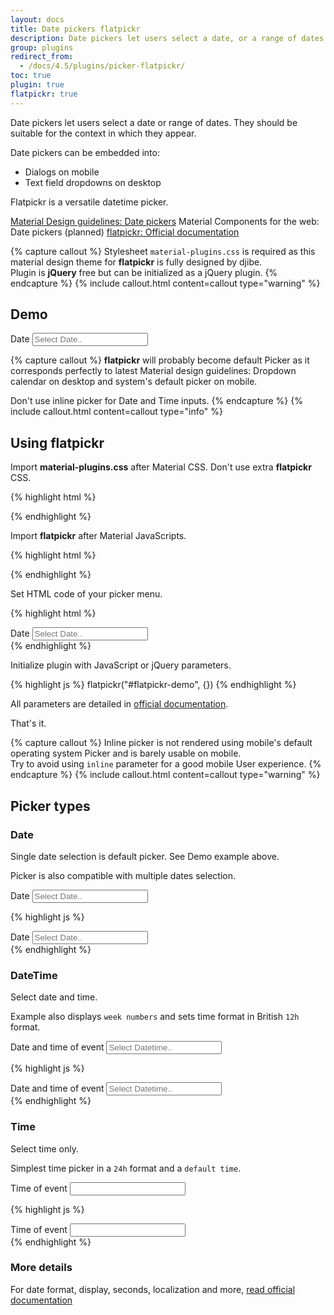 ```yaml
---
layout: docs
title: Date pickers flatpickr
description: Date pickers let users select a date, or a range of dates.
group: plugins
redirect_from:
  - /docs/4.5/plugins/picker-flatpickr/
toc: true
plugin: true
flatpickr: true
---
```


Date pickers let users select a date or range of dates. They should be suitable for the context in which they appear.

Date pickers can be embedded into:

- Dialogs on mobile
- Text field dropdowns on desktop

Flatpickr is a versatile datetime picker.

<div class="list-group my-2 my-lg-5">
  <a href="https://material.io/components/date-pickers" rel="external nofollow noopener" target="_blank" class="list-group-item list-group-item-action d-flex font-weight-bold">
    <span class="list-group-item-icon lgi-icon-md"></span>
    Material Design guidelines: Date pickers</a>
  <a class="list-group-item list-group-item-action d-flex font-weight-bold disabled">
    <span class="list-group-item-icon lgi-icon-mdc"></span>
    Material Components for the web: Date pickers (planned)</a>
  <a href="https://flatpickr.js.org/" rel="external nofollow noopener" target="_blank" class="list-group-item list-group-item-action d-flex font-weight-bold">
    <span class="list-group-item-icon lgi-icon-plugin"></span>
    flatpickr: Official documentation</a>
</div>

{% capture callout %}
Stylesheet `material-plugins.css` is required as this material design theme for **flatpickr** is fully designed by djibe.  
Plugin is **jQuery** free but can be initialized as a jQuery plugin.
{% endcapture %}
{% include callout.html content=callout type="warning" %}

## Demo

<div class="bd-example">
  <div class="form-group form-ripple">
    <label for="flatpickr-demo">Date</label>
    <input class="form-control flatpickr" type="text" placeholder="Select Date.." id="flatpickr-demo">
  </div>
</div>

{% capture callout %}
**flatpickr** will probably become default Picker as it corresponds perfectly to latest Material design guidelines: Dropdown calendar on desktop and system's default picker on mobile.

Don't use inline picker for Date and Time inputs.
{% endcapture %}
{% include callout.html content=callout type="info" %}

## Using flatpickr

Import **material-plugins.css** after Material CSS. Don't use extra **flatpickr** CSS.

{% highlight html %}
<link href="https://cdn.jsdelivr.net/gh/djibe/material@{{ site.current_version }}-{{ site.material_version }}/css/material-plugins.min.css" rel="stylesheet" crossorigin>
{% endhighlight %}

Import **flatpickr** after Material JavaScripts.

{% highlight html %}
<script src="https://cdn.jsdelivr.net/npm/flatpickr@4.6.6/dist/flatpickr.min.js" integrity="sha256-BSZ2gjTJLE5ZEGH1e6beyHYNOITz6M26XFre9lEBdx8=" crossorigin></script>
{% endhighlight %}

Set HTML code of your picker menu.

{% highlight html %}
<div class="form-group">
  <label for="flatpickr-demo">Date</label>
  <input class="form-control flatpickr" type="text" placeholder="Select Date.." id="flatpickr-demo">
</div>
{% endhighlight %}

Initialize plugin with JavaScript or jQuery parameters.

{% highlight js %}
flatpickr("#flatpickr-demo", {})
{% endhighlight %}

All parameters are detailed in [official documentation](https://flatpickr.js.org/).

That's it.

{% capture callout %}
Inline picker is not rendered using mobile's default operating system Picker and is barely usable on mobile.  
Try to avoid using `inline` parameter for a good mobile User experience.
{% endcapture %}
{% include callout.html content=callout type="warning" %}

## Picker types

### Date

Single date selection is default picker. See Demo example above.

Picker is also compatible with multiple dates selection.

<div class="bd-example">
  <div class="form-group form-ripple">
    <label for="flatpickr-date">Date</label>
    <input class="form-control flatpickr" type="text" placeholder="Select Date.." id="flatpickr-date">
  </div>
</div>

{% highlight js %}
<div class="form-group form-ripple">
  <label for="flatpickr-demo">Date</label>
  <input class="form-control flatpickr" type="text" placeholder="Select Date.." id="flatpickr-date">
</div>
<script>
  flatpickr('#flatpickr-date', {})
<script>
{% endhighlight %}

### Date range

Select a start and final date.

Example displays the picker `inline` and sets `minDate` to Today.

<div class="bd-example">
  <div class="form-group">
    <label for="flatpickr-range">Arrival and departure dates</label>
    <input class="form-control flatpickr" type="text" placeholder="Select Dates.." id="flatpickr-range">
  </div>
</div>

{% highlight js %}
<div class="form-group">
  <label for="flatpickr-range">Arrival and departure dates</label>
  <input class="form-control flatpickr" type="text" placeholder="Select Dates.." id="flatpickr-range">
</div>
<script>
  flatpickr('#flatpickr-range', {
    inline: true,
    mode: 'range',
    minDate: 'today',
    dateFormat: 'd-m-Y'
  })
</script>
{% endhighlight %}

### DateTime

Select date and time.

Example also displays `week numbers` and sets time format in British `12h` format.

<div class="bd-example">
  <div class="form-group">
    <label for="flatpickr-datetime">Date and time of event</label>
    <input class="form-control flatpickr" type="text" placeholder="Select Datetime.." id="flatpickr-datetime">
  </div>
</div>

{% highlight js %}
<div class="form-group">
  <label for="flatpickr-datetime">Date and time of event</label>
  <input class="form-control flatpickr" type="text" placeholder="Select Datetime.." id="flatpickr-datetime">
</div>
<script>
  flatpickr('#flatpickr-datetime', {
    enableTime: true,
    dateFormat: 'd/m/Y H:i',
    time_24hr: false,
    weekNumbers: true
  })
</script>
{% endhighlight %}

### Time

Select time only.

Simplest time picker in a `24h` format and a `default time`.

<div class="bd-example">
  <div class="form-group">
    <label for="flatpickr-time">Time of event</label>
    <input class="form-control flatpickr" type="text" id="flatpickr-time">
  </div>
</div>

{% highlight js %}
<div class="form-group">
  <label for="flatpickr-time">Time of event</label>
  <input class="form-control flatpickr" type="text" id="flatpickr-time">
</div>
<script>
  flatpickr('#flatpickr-time', {
    // inline: true,
    enableTime: true,
    noCalendar: true,
    dateFormat: 'H:i',
    time_24hr: true,
    defaultDate: '13:45'
  });
</script>
{% endhighlight %}

### More details

For date format, display, seconds, localization and more, [read official documentation](https://flatpickr.js.org/examples/)
